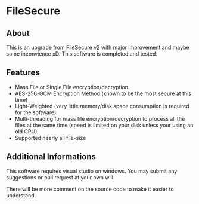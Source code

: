 # FileSecure

## About
This is an upgrade from FileSecure v2 with major improvement and maybe some inconvience xD.
This software is completed and tested.

## Features
* Mass File or Single File encryption/decryption.
* AES-256-GCM Encryption Method (known to be the most secure at this time)
* Light-Weighted (very little memory/disk space consumption is required for the software)
* Multi-threading for mass file encryption/decryption to process all the files at the same time (speed is limited on your disk unless your using an old CPU)
* Supported nearly all file-size
## Additional Informations
This software requires visual studio on windows. You may submit any suggestions or pull request at your own will.

There will be more comment on the source code to make it easier to understand.
